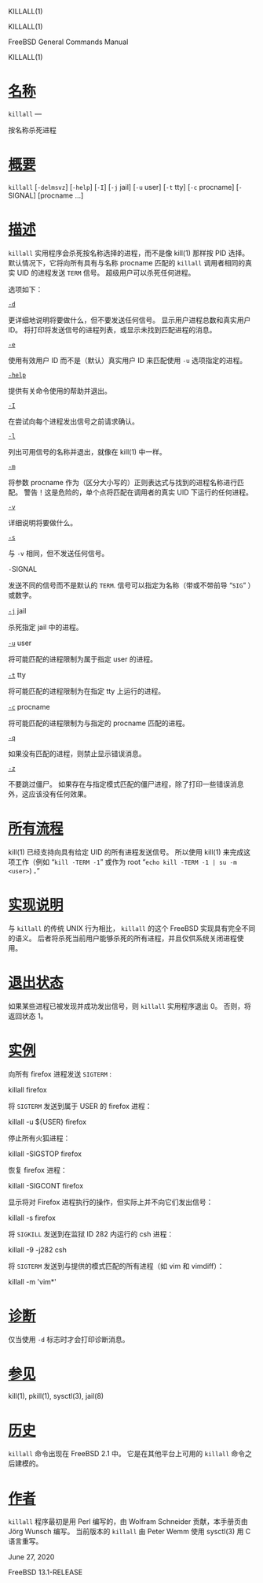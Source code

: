   KILLALL(1)  

KILLALL(1)

FreeBSD General Commands Manual

KILLALL(1)

[名称](#__u540D___u79F0_)
=======================

`killall` —

按名称杀死进程

[概要](#__u6982___u8981_)
=======================

`killall` \[`-delmsvz`\] \[`-help`\] \[`-I`\] \[`-j` jail\] \[`-u` user\] \[`-t` tty\] \[`-c` procname\] \[`-`SIGNAL\] \[procname ...\]

[描述](#__u63CF___u8FF0_)
=======================

`killall` 实用程序会杀死按名称选择的进程，而不是像 kill(1) 那样按 PID 选择。 默认情况下，它将向所有具有与名称 procname 匹配的 `killall` 调用者相同的真实 UID 的进程发送 `TERM` 信号。 超级用户可以杀死任何进程。

选项如下：

[`-d`](#d)

更详细地说明将要做什么，但不要发送任何信号。 显示用户进程总数和真实用户 ID。 将打印将发送信号的进程列表，或显示未找到匹配进程的消息。

[`-e`](#e)

使用有效用户 ID 而不是（默认）真实用户 ID 来匹配使用 `-u` 选项指定的进程。

[`-help`](#help)

提供有关命令使用的帮助并退出。

[`-I`](#I)

在尝试向每个进程发出信号之前请求确认。

[`-l`](#l)

列出可用信号的名称并退出，就像在 kill(1) 中一样。

[`-m`](#m)

将参数 procname 作为（区分大小写的）正则表达式与找到的进程名称进行匹配。 警告！这是危险的，单个点将匹配在调用者的真实 UID 下运行的任何进程。

[`-v`](#v)

详细说明将要做什么。

[`-s`](#s)

与 `-v` 相同，但不发送任何信号。

`-`SIGNAL

发送不同的信号而不是默认的 `TERM`. 信号可以指定为名称（带或不带前导 “`SIG`” ）或数字。

[`-j`](#j) jail

杀死指定 jail 中的进程。

[`-u`](#u) user

将可能匹配的进程限制为属于指定 user 的进程。

[`-t`](#t) tty

将可能匹配的进程限制为在指定 tty 上运行的进程。

[`-c`](#c) procname

将可能匹配的进程限制为与指定的 procname 匹配的进程。

[`-q`](#q)

如果没有匹配的进程，则禁止显示错误消息。

[`-z`](#z)

不要跳过僵尸。 如果存在与指定模式匹配的僵尸进程，除了打印一些错误消息外，这应该没有任何效果。

[所有流程](#__u6240___u6709___u6D41___u7A0B_)
=========================================

kill(1) 已经支持向具有给定 UID 的所有进程发送信号。 所以使用 kill(1) 来完成这项工作（例如 “`kill -TERM -1`” 或作为 root “`echo kill -TERM -1 | su -m <user>`) `。`”

[实现说明](#__u5B9E___u73B0___u8BF4___u660E_)
=========================================

与 `killall` 的传统 UNIX 行为相比， `killall` 的这个 FreeBSD 实现具有完全不同的语义。 后者将杀死当前用户能够杀死的所有进程，并且仅供系统关闭进程使用。

[退出状态](#__u9000___u51FA___u72B6___u6001_)
=========================================

如果某些进程已被发现并成功发出信号，则 `killall` 实用程序退出 0。 否则，将返回状态 1。

[实例](#__u5B9E___u4F8B_)
=======================

向所有 firefox 进程发送 `SIGTERM` :

killall firefox 

将 `SIGTERM` 发送到属于 USER 的 firefox 进程：

killall -u ${USER} firefox 

停止所有火狐进程：

killall -SIGSTOP firefox 

恢复 firefox 进程：

killall -SIGCONT firefox 

显示将对 Firefox 进程执行的操作，但实际上并不向它们发出信号：

killall -s firefox 

将 `SIGKILL` 发送到在监狱 ID 282 内运行的 csh 进程：

killall -9 -j282 csh 

将 `SIGTERM` 发送到与提供的模式匹配的所有进程（如 vim 和 vimdiff）：

killall -m 'vim\*' 

[诊断](#__u8BCA___u65AD_)
=======================

仅当使用 `-d` 标志时才会打印诊断消息。

[参见](#__u53C2___u89C1_)
=======================

kill(1), pkill(1), sysctl(3), jail(8)

[历史](#__u5386___u53F2_)
=======================

`killall` 命令出现在 FreeBSD 2.1 中。 它是在其他平台上可用的 `killall` 命令之后建模的。

[作者](#__u4F5C___u8005_)
=======================

`killall` 程序最初是用 Perl 编写的，由 Wolfram Schneider 贡献，本手册页由 Jörg Wunsch 编写。 当前版本的 `killall` 由 Peter Wemm 使用 sysctl(3) 用 C 语言重写。

June 27, 2020

FreeBSD 13.1-RELEASE